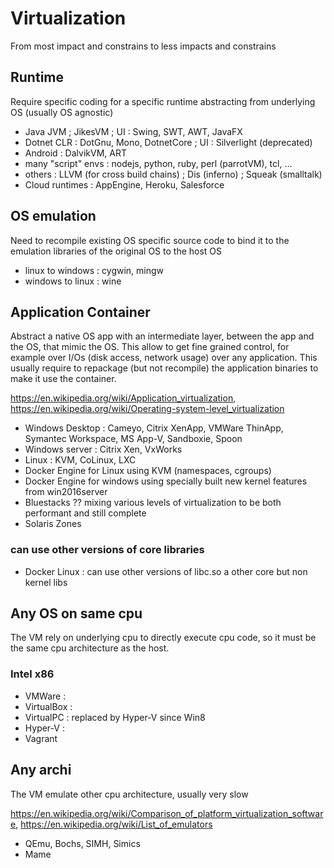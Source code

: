 # Virtualization

From most impact and constrains to less impacts and constrains

## Runtime

Require specific coding for a specific runtime abstracting from underlying OS (usually OS agnostic)

- Java JVM ; JikesVM ; UI : Swing, SWT, AWT, JavaFX
- Dotnet CLR : DotGnu, Mono, DotnetCore ; UI : Silverlight (deprecated)
- Android : DalvikVM, ART
- many "script" envs : nodejs, python, ruby, perl (parrotVM), tcl, ...
- others : LLVM (for cross build chains) ; Dis (inferno) ; Squeak (smalltalk)
- Cloud runtimes : AppEngine, Heroku, Salesforce

## OS emulation

Need to recompile existing OS specific source code to bind it to the emulation libraries of the original OS to the host OS

- linux to windows : cygwin, mingw
- windows to linux : wine

## Application Container

Abstract a native OS app with an intermediate layer, between the app and the OS, that mimic the OS.
This allow to get fine grained control, for example over I/Os (disk access, network usage) over any application.
This usually require to repackage (but not recompile) the application binaries to make it use the container.

https://en.wikipedia.org/wiki/Application_virtualization, https://en.wikipedia.org/wiki/Operating-system-level_virtualization

- Windows Desktop : Cameyo, Citrix XenApp, VMWare ThinApp, Symantec Workspace, MS App-V, Sandboxie, Spoon
- Windows server : Citrix Xen, VxWorks
- Linux : KVM, CoLinux, LXC
- Docker Engine for Linux using KVM (namespaces, cgroups)
- Docker Engine for windows using specially built new kernel features from win2016server
- Bluestacks ?? mixing various levels of virtualization to be both performant and still complete
- Solaris Zones

### can use other versions of core libraries

- Docker Linux : can use other versions of libc.so a other core but non kernel libs

## Any OS on same cpu

The VM rely on underlying cpu to directly execute cpu code, so it must be the same cpu architecture as the host.

### Intel x86

- VMWare : 
- VirtualBox : 
- VirtualPC : replaced by Hyper-V since Win8
- Hyper-V : 
- Vagrant

## Any archi

The VM emulate other cpu architecture, usually very slow

https://en.wikipedia.org/wiki/Comparison_of_platform_virtualization_software, 
https://en.wikipedia.org/wiki/List_of_emulators

- QEmu, Bochs, SIMH, Simics
- Mame
